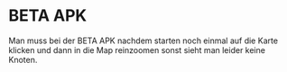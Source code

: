 BETA APK
================
Man muss bei der BETA APK nachdem starten noch einmal auf die Karte klicken 
und dann in die Map reinzoomen sonst sieht man leider keine Knoten.
